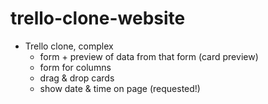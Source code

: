 # trello-clone-website

- Trello clone, complex
	- form + preview of data from that form (card preview)
	- form for columns 
	- drag & drop cards 
	- show date & time on page (requested!)